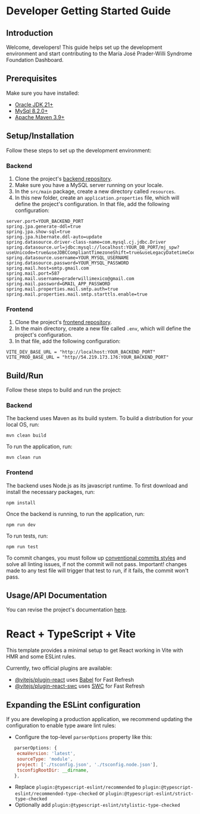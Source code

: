 # Developer Getting Started Guide

## Introduction
Welcome, developers! This guide helps set up the development environment and start contributing to the María José
Prader-Willi Syndrome Foundation Dashboard.

## Prerequisites
Make sure you have installed:
- [Oracle JDK 21+](https://www.oracle.com/java/technologies/downloads/)
- [MySql 8.2.0+](https://www.mysql.com/)
- [Apache Maven 3.9+](https://maven.apache.org/)

## Setup/Installation
Follow these steps to set up the development environment:

### Backend
1. Clone the project's [backend repository](https://github.com/Nearsoft/MJ-Backend).
2. Make sure you have a MySQL server running on your locale. 
3. In the `src/main` package, create a new directory called `resources`. 
4. In this new folder, create an `application.properties` file, which will define the project's configuration. In that
file, add the following configuration:
```
server.port=YOUR_BACKEND_PORT
spring.jpa.generate-ddl=true
spring.jpa.show-sql=true
spring.jpa.hibernate.ddl-auto=update
spring.datasource.driver-class-name=com.mysql.cj.jdbc.Driver
spring.datasource.url=jdbc:mysql://localhost:YOUR_DB_PORT/mj_spw?useUnicode=true&useJDBCCompliantTimezoneShift=true&useLegacyDatetimeCode=false&serverTimezone=UTC&createDatabaseIfNotExist=TRUE
spring.datasource.username=YOUR_MYSQL_USERNAME
spring.datasource.password=YOUR_MYSQL_PASSWORD
spring.mail.host=smtp.gmail.com
spring.mail.port=587
spring.mail.username=praderwillimexico@gmail.com
spring.mail.password=GMAIL_APP_PASSWORD
spring.mail.properties.mail.smtp.auth=true
spring.mail.properties.mail.smtp.starttls.enable=true
```

### Frontend
1. Clone the project's [frontend repository](https://github.com/Nearsoft/MJ-Frontend).
2. In the main directory, create a new file called `.env`, which will define the project's configuration. 
3. In that file, add the following configuration:
```
VITE_DEV_BASE_URL = "http://localhost:YOUR_BACKEND_PORT"
VITE_PROD_BASE_URL = "http//54.219.173.176:YOUR_BACKEND_PORT"
```

## Build/Run
Follow these steps to build and run the project:

### Backend
The backend uses Maven as its build system. To build a distribution for your local OS, run:
```
mvn clean build
```

To run the application, run:
```
mvn clean run
```

### Frontend
The backend uses Node.js as its javascript runtime. To first download and install the necessary packages, run:
```
npm install
```

Once the backend is running, to run the application, run:
```
npm run dev
```

To run tests, run: 
```
npm run test
```

To commit changes, you must follow up [conventional commits styles](https://www.conventionalcommits.org/en/v1.0.0/) and solve all linting issues,
if not the commit will not pass.
Important! changes made to any test file will trigger that test to run, if it fails, the commit won't pass.

## Usage/API Documentation
You can revise the project's documentation [here](./USERS_GETTING_STARTED.md).


# React + TypeScript + Vite

This template provides a minimal setup to get React working in Vite with HMR and some ESLint rules.

Currently, two official plugins are available:

- [@vitejs/plugin-react](https://github.com/vitejs/vite-plugin-react/blob/main/packages/plugin-react/README.md) uses [Babel](https://babeljs.io/) for Fast Refresh
- [@vitejs/plugin-react-swc](https://github.com/vitejs/vite-plugin-react-swc) uses [SWC](https://swc.rs/) for Fast Refresh

## Expanding the ESLint configuration

If you are developing a production application, we recommend updating the configuration to enable type aware lint rules:

- Configure the top-level `parserOptions` property like this:

```js
   parserOptions: {
    ecmaVersion: 'latest',
    sourceType: 'module',
    project: ['./tsconfig.json', './tsconfig.node.json'],
    tsconfigRootDir: __dirname,
   },
```

- Replace `plugin:@typescript-eslint/recommended` to `plugin:@typescript-eslint/recommended-type-checked` or `plugin:@typescript-eslint/strict-type-checked`
- Optionally add `plugin:@typescript-eslint/stylistic-type-checked`
